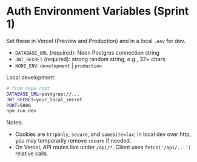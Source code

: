 # Auth Environment Variables (Sprint 1)

Set these in Vercel (Preview and Production) and in a local `.env` for dev.

- `DATABASE_URL` (required): Neon Postgres connection string
- `JWT_SECRET` (required): strong random string, e.g., 32+ chars
- `NODE_ENV`: `development` | `production`

Local development:
```bash
# from repo root
DATABASE_URL=postgres://...
JWT_SECRET=your_local_secret
PORT=5000
npm run dev
```

Notes:
- Cookies are `httpOnly`, `secure`, and `sameSite=lax`; in local dev over http, you may temporarily remove `secure` if needed.
- On Vercel, API routes live under `/api/*`. Client uses `fetch('/api/...')` relative calls.
